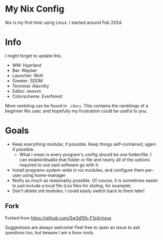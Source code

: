 My Nix Config
=============

Nix is my first time using Linux. I started around Feb 2024.

# Info
I might forget to update this.

 - WM: Hyprland
 - Bar: Waybar
 - Launcher: Wofi
 - Greeter: SDDM
 - Terminal: Alacritty
 - Editor: neovim
 - Colorscheme: Everforest


More rambling can be found in `./docs`. This contains the ramblings of a beginner Nix user, and hopefully my frustration could be useful to you.


# Goals

 - Keep everything modular, if possible. Keep things self-contained, again if possible.
    - What i mean is every program's config should be one folder/file. I can enable/disable that folder or file and nearly all of the options required to use said software go with it.
 - Install programs system-wide in nix modules, and configure them per-user using home-manager
 - Nixify as much as reasonably possible. Of course, it is sometimes easier to just include a local file (css files for styling, for example).
 - Don't delete old modules. I could easily switch back to them later!

## Fork

Forked from https://github.com/Sw3d15h-F1s4/nixos

Suggestions are always welcome! Feel free to open an issue to ask questions too, but beware I am a linux noob.

